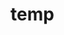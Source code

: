 # temp















































































































































































































































